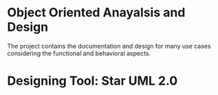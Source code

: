 # Object Oriented Anayalsis and Design

The project contains the documentation and design for many use cases considering the functional and behavioral aspects.

# Designing Tool: Star UML 2.0
